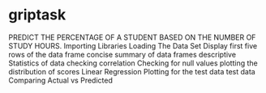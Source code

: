 # griptask
PREDICT THE PERCENTAGE OF A STUDENT BASED ON THE NUMBER OF STUDY HOURS.
Importing Libraries
Loading The Data Set
Display first five rows of the data frame
concise summary of data frames
descriptive Statistics of data
checking correlation
Checking for null values
plotting the distribution of scores 
Linear Regression 
Plotting for the test data
test data
Comparing Actual vs Predicted 

